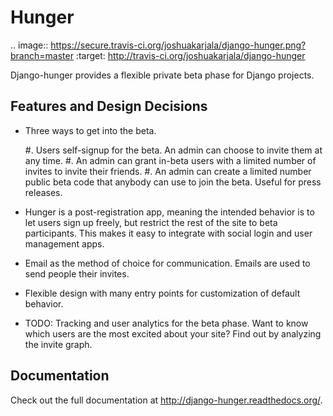 Hunger
======

.. image:: https://secure.travis-ci.org/joshuakarjala/django-hunger.png?branch=master
   :target: http://travis-ci.org/joshuakarjala/django-hunger

Django-hunger provides a flexible private beta phase for Django
projects.


Features and Design Decisions
-----------------------------

- Three ways to get into the beta.

   #. Users self-signup for the beta. An admin can choose to invite
      them at any time.
   #. An admin can grant in-beta users with a limited number of
      invites to invite their friends.
   #. An admin can create a limited number public beta code that
      anybody can use to join the beta. Useful for
      press releases.

- Hunger is a post-registration app, meaning the intended behavior
  is to let users sign up freely, but restrict the rest of the site to
  beta participants. This makes it easy to integrate with social login
  and user management apps.

- Email as the method of choice for communication. Emails are used to
  send people their invites.

- Flexible design with many entry points for customization of default
  behavior.

- TODO: Tracking and user analytics for the beta phase. Want to know
  which users are the most excited about your site? Find out by
  analyzing the invite graph.


Documentation
-------------

Check out the full documentation at http://django-hunger.readthedocs.org/.
